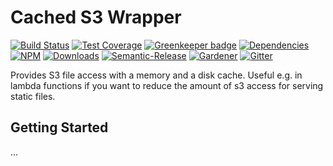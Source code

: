 # Cached S3 Wrapper

[![Build Status](https://img.shields.io/travis/simlu/s3-cached/master.svg)](https://travis-ci.org/simlu/s3-cached)
[![Test Coverage](https://img.shields.io/coveralls/simlu/s3-cached/master.svg)](https://coveralls.io/github/simlu/s3-cached?branch=master)
[![Greenkeeper badge](https://badges.greenkeeper.io/simlu/s3-cached.svg)](https://greenkeeper.io/)
[![Dependencies](https://david-dm.org/simlu/s3-cached/status.svg)](https://david-dm.org/simlu/s3-cached)
[![NPM](https://img.shields.io/npm/v/s3-cached.svg)](https://www.npmjs.com/package/s3-cached)
[![Downloads](https://img.shields.io/npm/dt/s3-cached.svg)](https://www.npmjs.com/package/s3-cached)
[![Semantic-Release](https://github.com/simlu/js-gardener/blob/master/assets/icons/semver.svg)](https://github.com/semantic-release/semantic-release)
[![Gardener](https://github.com/simlu/js-gardener/blob/master/assets/badge.svg)](https://github.com/simlu/js-gardener)
[![Gitter](https://github.com/simlu/js-gardener/blob/master/assets/icons/gitter.svg)](https://gitter.im/simlu/s3-cached)

Provides S3 file access with a memory and a disk cache. Useful e.g. in lambda functions if you want to reduce the amount of s3 access for serving static files.

## Getting Started

...
